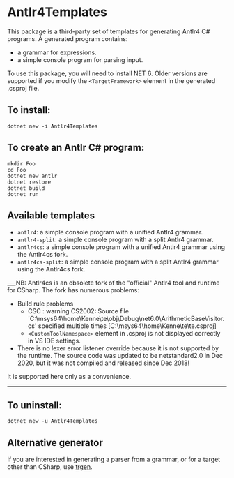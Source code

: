 # Antlr4Templates

This package is a third-party set of templates for generating Antlr4 C# programs.
A generated program contains:
* a grammar for expressions.
* a simple console program for parsing input.

To use this package, you will need to install NET 6.
Older versions are supported if
you modify the `<TargetFramework>` element in the
generated .csproj file.

## To install:

    dotnet new -i Antlr4Templates

## To create an Antlr C# program:

    mkdir Foo
    cd Foo
    dotnet new antlr
    dotnet restore
    dotnet build
    dotnet run

## Available templates

* `antlr4`: a simple console program with a unified Antlr4 grammar.
* `antlr4-split`: a simple console program with a split Antlr4 grammar.
* `antlr4cs`: a simple console program with a unified Antlr4 grammar using the Antlr4cs fork.
* `antlr4cs-split`: a simple console program with a split Antlr4 grammar using the Antlr4cs fork.

___NB: Antlr4cs is an obsolete fork of the "official" Antlr4 tool and runtime for CSharp.
The fork has numerous problems:

* Build rule problems
    * CSC : warning CS2002: Source file 'C:\msys64\home\Kenne\te\obj\Debug\net6.0\ArithmeticBaseVisitor.cs' specified multiple times [C:\msys64\home\Kenne\te\te.csproj]
    * `<CustomToolNamespace>` element in .csproj is not displayed correctly in VS IDE settings.
* There is no lexer error listener override because it is not supported by the runtime. The source code was updated to be netstandard2.0 in Dec 2020, but it was not compiled and released since Dec 2018!

It is supported here only as a convenience.
___

## To uninstall:

    dotnet new -u Antlr4Templates

## Alternative generator

If you are interested in generating a parser from a grammar,
or for a target other than CSharp,
use [trgen](https://github.com/kaby76/Domemtech.Trash/tree/main/trgen).
